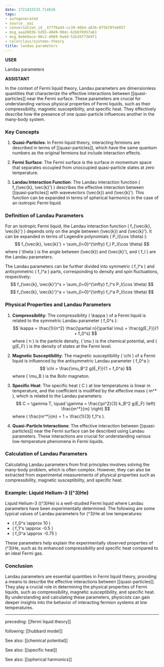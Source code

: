 ```yaml
---
date: 1721432533.714616
tags:
- autogenerated
- source__oai
- conversation_id__477f6a44-cc39-46b4-a63b-875670feb057
- msg_aaa26036-5d55-4049-984c-62b076957a61
- msg_8e0e9ace-90c1-4969-9a4d-52b26f7369f1
- colorclass/systems-theory
title: landau parameters
---
```


**USER**

Landau parameters


**ASSISTANT**

In the context of Fermi liquid theory, Landau parameters are dimensionless quantities that characterize the effective interactions between [[quasi-particles]] near the Fermi surface. These parameters are crucial for understanding various physical properties of Fermi liquids, such as their compressibility, magnetic susceptibility, and specific heat. They effectively describe how the presence of one quasi-particle influences another in the many-body system.

### Key Concepts

1. **Quasi-Particles**:
   In Fermi liquid theory, interacting fermions are described in terms of [[quasi-particles]], which have the same quantum numbers as the original fermions but include interaction effects.

2. **Fermi Surface**:
   The Fermi surface is the surface in momentum space that separates occupied from unoccupied quasi-particle states at zero temperature.

3. **Landau Interaction Function**:
   The Landau interaction function \( f_{\vec{k}, \vec{k}'} \) describes the effective interaction between [[quasi-particles]] with wavevectors \(\vec{k}\) and \(\vec{k}'\). This function can be expanded in terms of spherical harmonics in the case of an isotropic Fermi liquid.

### Definition of Landau Parameters

For an isotropic Fermi liquid, the Landau interaction function \( f_{\vec{k}, \vec{k}'} \) depends only on the angle between \(\vec{k}\) and \(\vec{k}'\). It can be expanded in terms of Legendre polynomials \( P_l(\cos \theta) \):
$$
f_{\vec{k}, \vec{k}'} = \sum_{l=0}^{\infty} f_l P_l(\cos \theta)
$$
where \( \theta \) is the angle between \(\vec{k}\) and \(\vec{k}'\), and \( f_l \) are the Landau parameters.

The Landau parameters can be further divided into symmetric \( f_l^s \) and antisymmetric \( f_l^a \) parts, corresponding to density and spin fluctuations, respectively:
$$
f_{\vec{k}, \vec{k}'}^s = \sum_{l=0}^{\infty} f_l^s P_l(\cos \theta)
$$
$$
f_{\vec{k}, \vec{k}'}^a = \sum_{l=0}^{\infty} f_l^a P_l(\cos \theta)
$$

### Physical Properties and Landau Parameters

1. **Compressibility**:
   The compressibility \( \kappa \) of a Fermi liquid is related to the symmetric Landau parameter \( f_0^s \):
   $$
   \kappa = \frac{1}{n^2} \frac{\partial n}{\partial \mu} = \frac{g(E_F)}{1 + f_0^s}
   $$
   where \( n \) is the particle density, \( \mu \) is the chemical potential, and \( g(E_F) \) is the density of states at the Fermi level.

2. **Magnetic Susceptibility**:
   The magnetic susceptibility \( \chi \) of a Fermi liquid is influenced by the antisymmetric Landau parameter \( f_0^a \):
   $$
   \chi = \frac{\mu_B^2 g(E_F)}{1 + f_0^a}
   $$
   where \( \mu_B \) is the Bohr magneton.

3. **Specific Heat**:
   The specific heat \( C \) at low temperatures is linear in temperature, and the coefficient is modified by the effective mass \( m^* \), which is related to the Landau parameters:
   $$
   C = \gamma T, \quad \gamma = \frac{\pi^2}{3} k_B^2 g(E_F) \left( \frac{m^*}{m} \right)
   $$
   where \( \frac{m^*}{m} = 1 + \frac{1}{3} f_1^s \).

4. **Quasi-Particle Interactions**:
   The effective interaction between [[quasi-particles]] near the Fermi surface can be described using Landau parameters. These interactions are crucial for understanding various low-temperature phenomena in Fermi liquids.

### Calculation of Landau Parameters

Calculating Landau parameters from first principles involves solving the many-body problem, which is often complex. However, they can also be extracted from experimental measurements of physical properties such as compressibility, magnetic susceptibility, and specific heat.

### Example: Liquid Helium-3 (\(^3\)He)

Liquid Helium-3 (\(^3\)He) is a well-studied Fermi liquid where Landau parameters have been experimentally determined. The following are some typical values of Landau parameters for \(^3\)He at low temperatures:

- \( f_0^s \approx 10 \)
- \( f_1^s \approx -0.5 \)
- \( f_0^a \approx -0.75 \)

These parameters help explain the experimentally observed properties of \(^3\)He, such as its enhanced compressibility and specific heat compared to an ideal Fermi gas.

### Conclusion

Landau parameters are essential quantities in Fermi liquid theory, providing a means to describe the effective interactions between [[quasi-particles]]. They play a crucial role in determining the physical properties of Fermi liquids, such as compressibility, magnetic susceptibility, and specific heat. By understanding and calculating these parameters, physicists can gain deeper insights into the behavior of interacting fermion systems at low temperatures.


---

preceding: [[fermi liquid theory]]  


following: [[hubbard model]]

See also: [[chemical potential]]


See also: [[specific heat]]


See also: [[spherical harmonics]]